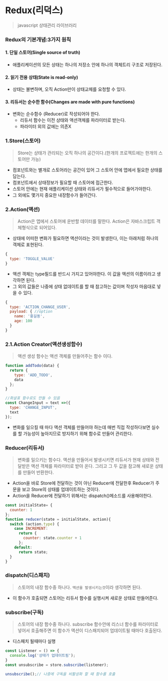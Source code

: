 # Redux(리덕스)
> javascript 상태관리 라이브러리

### Redux의 기본개념:3가지 원칙
#### 1. 단일 스토어(Single source of truth)
+ 애플리케이션의 모든 상태는 하나의 저장소 안에 하나의 객체트리 구조로 저장된다.
#### 2. 읽기 전용 상태(State is read-only)
+ 상태는 불변하며, 오직 Action만이 상태교체를 요청할 수 있다.
#### 3. 리듀서는 순수한 함수(Changes are made with pure functions)
+ 변화는 순수함수 (Reducer)로 작성되어야 한다.
  - 리듀서 함수는 이전 상태와 액션객체를 파라미터로 받는다.
  - 파라미터 외의 값에는 의존X

### 1.Store(스토어) 
> Store는 상태가 관리되는 오직 하나의 공간이다.(한개의 프로젝트에는 한개의 스토어만 가능)
  - 컴포넌트와는 별개로 스토어라는 공간이 있어 그 스토어 안에 앱에서 필요한 상태를 담는다.
  - 컴포넌트에서 상태정보가 필요할 때 스토어에 접근한다.
  - 스토어 안에는 현재 애플리케이션 상태와 리듀서가 필수적으로 들어가야한다.
  - 그 외에도 몇가지 중요한 내장함수가 들어간다.
  
### 2.Action(액션) 
> Action은 앱에서 스토어에 운반할 데이터를 말한다. Action은 자바스크립트 객체형식으로 되어있다.
+ 상태에 어떠한 변화가 필요하면 액션이라는 것이 발생한다, 이는 아래처럼 하나의 객체로 표현된다.
```js
{
  type: 'TOGGLE_VALUE'
}
```
+ 액션 객체는 type필드를 반드시 가지고 있어야한다. 이 값을 액션의 이름이라고 생각하면 된다. 
+ 그 외의 값들은 나중에 상태 없데이트를 할 때 참고하는 값이며 작성자 마음대로 넣을 수 있다.
 ```js
 {
   type: 'ACTION_CHANGE_USER',
   payload: { //option
     name: '홍길동',
     age: 100
   }
 } 
 ```
 
### 2.1.Action Creator(액션생성함수)
> 액션 생성 함수는 액션 객체를 만들어주는 함수 이다.
```js
function addTodo(data) {
  return {
    type: 'ADD_TODO',
    data
  };
}

//화살표 함수로도 만들 수 있음
const ChangeInput = text =>({
  type: 'CHANGE_INPUT',
  text
});
```
+ 변화를 일으킬 때 마다 액션 객체를 만들어야 하는데 매번 직접 작성하다보면 실수를 할 가능성이 높아지므로 방지하기 위해 함수로 만들어 관리한다.

### Reducer(리듀서) 
> 변화를 일으키는 함수다. 액션을 만들어서 발생시키면 리듀서가 현재 상태와 전달받은 액션 객체를 파라미터로 받아 온다. 그리고 그 두 값을 참고해 새로운 상태를 만들어 반환한다.

  - Action을 바로 Store에 전달하는 것이 아닌 Reducer에 전달한후 Reducer가 주문을 보고 Store의 상태를 업데이트하는 것이다.
  - Action을 Reducer에 전달하기 위해서는 dispatch()메소드를 사용해야한다.
```js
const initialState= {
  counter: 1
};
function reducer(state = initialState, action){
  switch (action.type) {
    case INCREMENT:
      return {
        counter: state.counter + 1
      };
    default:
      return state;
  }
}
```

### dispatch(디스패치)
> 스토어의 내장 함수중 하나다. `액션을 발생시키는것`이라 생각하면 된다.
- 이 함수가 호출되면 스토어는 리듀서 함수를 실행시켜 새로운 상태로 만들어준다.

### subscribe(구독)
> 스토어의 내장 함수중 하나다. subscribe 함수안에 리스너 함수를 파라미터로 넣어서 호출해주면 이 함수가 액션이 디스패치되어 업데이트될 때마다 호출된다.
+ 디스패치 될때마다 실행
```js
const Listener = () => {
  console.log('상태가 업데이트됨');
}
const unsubscribe = store.subscribe(listener);

unsubscribe();// 나중에 구독을 비활성화 할 때 함수를 호출
```
